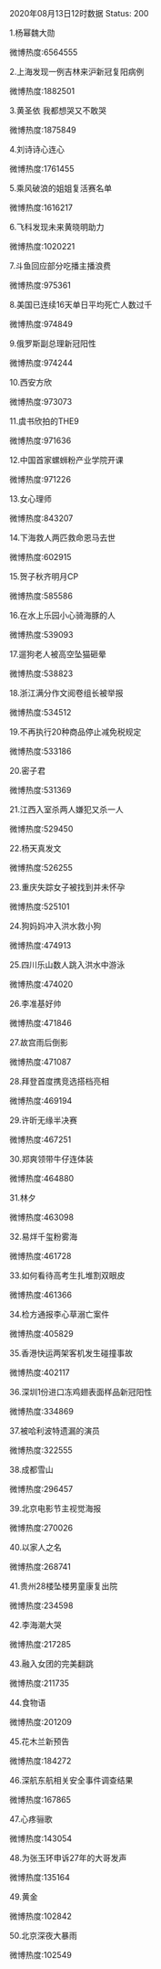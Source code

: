 2020年08月13日12时数据
Status: 200

1.杨幂魏大勋

微博热度:6564555

2.上海发现一例吉林来沪新冠复阳病例

微博热度:1882501

3.黄圣依 我都想哭又不敢哭

微博热度:1875849

4.刘诗诗心连心

微博热度:1761455

5.乘风破浪的姐姐复活赛名单

微博热度:1616217

6.飞科发现未来黄晓明助力

微博热度:1020221

7.斗鱼回应部分吃播主播浪费

微博热度:975361

8.美国已连续16天单日平均死亡人数过千

微博热度:974849

9.俄罗斯副总理新冠阳性

微博热度:974244

10.西安方欣

微博热度:973073

11.虞书欣拍的THE9

微博热度:971636

12.中国首家螺蛳粉产业学院开课

微博热度:971226

13.女心理师

微博热度:843207

14.下海救人两匹救命恩马去世

微博热度:602915

15.贺子秋齐明月CP

微博热度:585586

16.在水上乐园小心骑海豚的人

微博热度:539093

17.遛狗老人被高空坠猫砸晕

微博热度:538823

18.浙江满分作文阅卷组长被举报

微博热度:534512

19.不再执行20种商品停止减免税规定

微博热度:533186

20.密子君

微博热度:531369

21.江西入室杀两人嫌犯又杀一人

微博热度:529450

22.杨天真发文

微博热度:526255

23.重庆失踪女子被找到并未怀孕

微博热度:525101

24.狗妈妈冲入洪水救小狗

微博热度:474913

25.四川乐山数人跳入洪水中游泳

微博热度:474020

26.李准基好帅

微博热度:471846

27.故宫雨后倒影

微博热度:471087

28.拜登首度携竞选搭档亮相

微博热度:469194

29.许昕无缘半决赛

微博热度:467251

30.郑爽领带牛仔连体装

微博热度:464880

31.林夕

微博热度:463098

32.易烊千玺粉雾海

微博热度:461728

33.如何看待高考生扎堆割双眼皮

微博热度:461366

34.检方通报李心草溺亡案件

微博热度:405829

35.香港快运两架客机发生碰撞事故

微博热度:402117

36.深圳1份进口冻鸡翅表面样品新冠阳性

微博热度:334869

37.被哈利波特遗漏的演员

微博热度:322555

38.成都雪山

微博热度:296457

39.北京电影节主视觉海报

微博热度:270026

40.以家人之名

微博热度:268741

41.贵州28楼坠楼男童康复出院

微博热度:234598

42.李海潮大哭

微博热度:217285

43.融入女团的完美翻跳

微博热度:211735

44.食物语

微博热度:201209

45.花木兰新预告

微博热度:184272

46.深航东航相关安全事件调查结果

微博热度:167865

47.心疼骊歌

微博热度:143054

48.为张玉环申诉27年的大哥发声

微博热度:135164

49.黄金

微博热度:102842

50.北京深夜大暴雨

微博热度:102549

